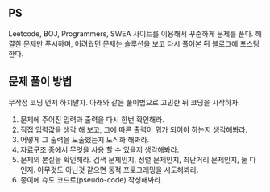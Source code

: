 ## PS
Leetcode, BOJ, Programmers, SWEA 사이트를 이용해서 꾸준하게 문제를 푼다. 해결한 문제만 푸시하며, 어려웠던 문제는 솔루션을 보고 다시 풀어본 뒤 블로그에 포스팅한다.

## 문제 풀이 방법
무작정 코딩 먼저 하지말자. 아래와 같은 풀이법으로 고민한 뒤 코딩을 시작하자.
1. 문제에 주어진 입력과 출력을 다시 한번 확인해라.
2. 직접 입력값을 생각 해 보고, 그에 따른 출력이 뭐가 되어야 하는지 생각해봐라.
3. 어떻게 그 출력을 도출했는지 도식화 해봐라.
4. 자료구조 중에서 무엇을 사용 할 수 있을지 생각해봐라.
5. 문제의 본질을 확인해라. 검색 문제인지, 정렬 문제인지, 최단거리 문제인지, 둘 다인지. 아무것도 아닌것 같으면 동적 프로그래밍을 시도해봐라.
6. 종이에 슈도 코드로(pseudo-code) 작성해봐라.
